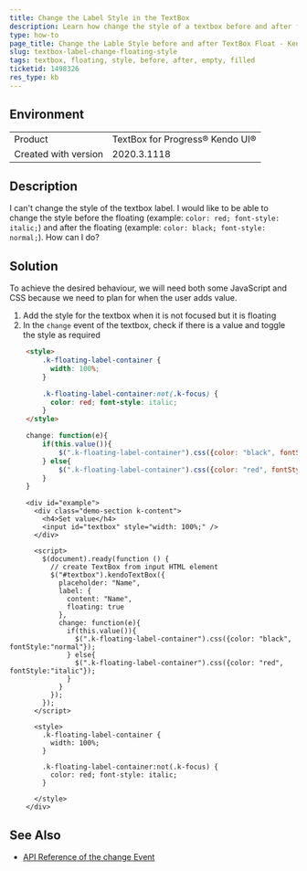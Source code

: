 ```yaml
---
title: Change the Label Style in the TextBox
description: Learn how change the style of a textbox before and after floating of its label.
type: how-to
page_title: Change the Lable Style before and after TextBox Float - Kendo UI TextBox for jQuery
slug: textbox-label-change-floating-style
tags: textbox, floating, style, before, after, empty, filled
ticketid: 1498326
res_type: kb
---
```


## Environment

<table>
 <tr>
  <td>Product</td>
  <td>TextBox for Progress® Kendo UI®</td>
 </tr>
 <tr>
  <td>Created with version</td>
  <td>2020.3.1118</td>
 </tr>
</table>

## Description

I can't change the style of the textbox label. I would like to be able to change the style before the floating (example: `color: red; font-style: italic;`) and after the floating (example: `color: black; font-style: normal;`). How can I do?

## Solution

To achieve the desired behaviour, we will need both some JavaScript and CSS because we need to plan for when the user adds value.

1. Add the style for the textbox when it is not focused but it is floating
1. In the `change` event of the textbox, check if there is a value and toggle the style as required

```html
    <style>
        .k-floating-label-container {
          width: 100%;          
        }

        .k-floating-label-container:not(.k-focus) {
          color: red; font-style: italic;
        }       
    </style>
```
```javascript
    change: function(e){
        if(this.value()){
            $(".k-floating-label-container").css({color: "black", fontStyle:"normal"});
        } else{
            $(".k-floating-label-container").css({color: "red", fontStyle:"italic"});
        }
    }
```

```dojo
    <div id="example">
      <div class="demo-section k-content">
        <h4>Set value</h4>
        <input id="textbox" style="width: 100%;" />
      </div>

      <script>
        $(document).ready(function () {
          // create TextBox from input HTML element
          $("#textbox").kendoTextBox({
            placeholder: "Name",
            label: {
              content: "Name",
              floating: true
            },
            change: function(e){
              if(this.value()){
                $(".k-floating-label-container").css({color: "black", fontStyle:"normal"});
              } else{
                $(".k-floating-label-container").css({color: "red", fontStyle:"italic"});
              }
            }
          });
        });
      </script>

      <style>
        .k-floating-label-container {
          width: 100%;          
        }

        .k-floating-label-container:not(.k-focus) {
          color: red; font-style: italic;
        }

      </style>
    </div>
```

## See Also

* [API Reference of the change Event](/api/javascript/ui/textbox/events/change)
